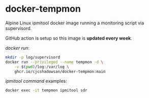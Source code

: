 # docker-tempmon

Alpine Linux ipmitool docker image running a monitoring script via supervisord.

GitHub action is setup so this image is __updated every week__.

_docker run_:

```sh
mkdir -p log/supervisord
docker run --privileged --name tempmon -d \
    -v $(pwd)/log:/var/log \
    ghcr.io/cjcshadowsan/docker-tempmon:main
```

_ipmitool command_ examples:

```sh
docker exec -it tempmon ipmitool sdr
```
